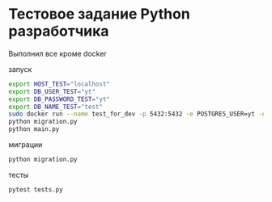 # Тестовое задание Python разработчика
Выполнил все кроме docker <br/>


запуск

```bash
export HOST_TEST="localhost"
export DB_USER_TEST="yt"
export DB_PASSWORD_TEST="yt"
export DB_NAME_TEST="test"
sudo docker run --name test_for_dev -p 5432:5432 -e POSTGRES_USER=yt -e POSTGRES_PASSWORD=yt -e POSTGRES_DB=test -d postgres
python migration.py
python main.py
```
миграции
```bash
python migration.py
```
тесты
```bash
pytest tests.py
```
